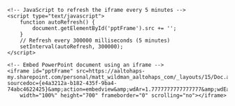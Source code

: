 <!DOCTYPE html> 
<html lang="en">
<head>
    <meta charset="UTF-8">
    <meta name="viewport" content="width=device-width, initial-scale=1.0">
    <title>Embedded PowerPoint with Auto Refresh</title>

    <!-- JavaScript to refresh the iframe every 5 minutes -->
    <script type="text/javascript">
        function autoRefresh() {
            document.getElementById('pptFrame').src += '';
        }
        // Refresh every 300000 milliseconds (5 minutes)
        setInterval(autoRefresh, 300000);
    </script>
</head>
<body>

    <!-- Embed PowerPoint document using an iframe -->
    <iframe id="pptFrame" src=https://aaltohaps-my.sharepoint.com/personal/matt_wildman_aaltohaps_com/_layouts/15/Doc.aspx?sourcedoc={e4a3212a-b182-435f-9ba4-74abc4622425}&amp;action=embedview&amp;wdAr=1.7777777777777777&amp;wdEaaCheck=1"
        width="100%" height="700" frameborder="0" scrolling="no"></iframe>

</body>
</html>
